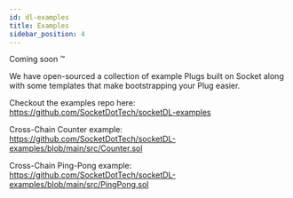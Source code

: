 ```yaml
---
id: dl-examples
title: Examples
sidebar_position: 4
---
```


Coming soon ™️

We have open-sourced a collection of example Plugs built on Socket along with some templates that make bootstrapping your Plug easier. 

Checkout the examples repo here: https://github.com/SocketDotTech/socketDL-examples

Cross-Chain Counter example: https://github.com/SocketDotTech/socketDL-examples/blob/main/src/Counter.sol

Cross-Chain Ping-Pong example: https://github.com/SocketDotTech/socketDL-examples/blob/main/src/PingPong.sol